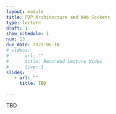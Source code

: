 ```yaml
---
layout: module
title: P2P Architecture and Web Sockets
type: lecture
draft: 1
show_schedule: 1
num: 13
due_date: 2021-05-10
# videos: 
#    - url: ""
#      title: Recorded Lecture Video
#      live: 1
slides:
   - url: ""
     title: TBD

---
```


TBD